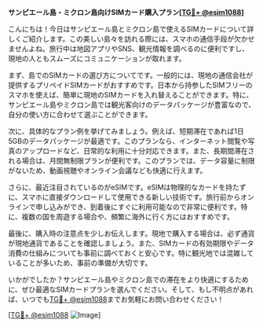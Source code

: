 **サンピエール島・ミクロン島向けSIMカード購入プラン[[TG💪+ @esim1088](https://t.me/s/esim1088)]**

こんにちは！今日はサンピエール島とミクロン島で使えるSIMカードについて詳しくご紹介します。この美しい島々を訪れる際には、スマホの通信手段が欠かせませんよね。旅行中は地図アプリやSNS、観光情報を調べるのに便利ですし、現地の人ともスムーズにコミュニケーションが取れます。

まず、島でのSIMカードの選び方についてです。一般的には、現地の通信会社が提供するプリペイドSIMカードがおすすめです。日本から持参したSIMフリーのスマホを使えば、簡単に現地のSIMカードを入れ替えることができます。特に、サンピエール島やミクロン島では観光客向けのデータパッケージが豊富なので、自分の使い方に合わせて選ぶことができます。

次に、具体的なプラン例を挙げてみましょう。例えば、短期滞在であれば1日5GBのデータパッケージが最適です。このプランなら、インターネット閲覧や写真のアップロードなど、日常的な利用に十分対応できます。また、長期間滞在される場合は、月間無制限プランが便利です。このプランでは、データ容量に制限がないため、動画視聴やオンライン会議なども快適に行えます。

さらに、最近注目されているのがeSIMです。eSIMは物理的なカードを持たずに、スマホに直接ダウンロードして使用できる新しい技術です。旅行前からオンラインで申し込みができ、到着後にすぐに利用可能なので非常に便利です。特に、複数の国を周遊する場合や、頻繁に海外に行く方にはおすすめです。

最後に、購入時の注意点を少しお伝えします。現地で購入する場合は、必ず通貨が現地通貨であることを確認しましょう。また、SIMカードの有効期限やデータ消費の仕組みについても事前に調べておくと安心です。特に観光地では混雑していることが多いため、事前の準備が大切です。

いかがでしたか？サンピエール島やミクロン島での滞在をより快適にするために、ぜひ最適なSIMカードプランを選んでください。そして、もし不明点があれば、いつでも[TG💪+ @esim1088](https://t.me/s/esim1088)までお気軽にお問い合わせください！

[[TG💪+ @esim1088](https://t.me/s/esim1088) ![Image](https://i.postimg.cc/Y0z9fWf4/image.png)]
